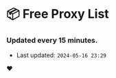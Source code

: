# :package: Free Proxy List
### Updated every 15 minutes.

- Last updated: `2024-05-16 23:29`

:heart:
